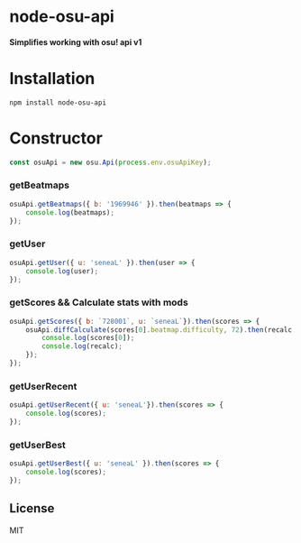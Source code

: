 # node-osu-api
#### Simplifies working with osu! api v1

# Installation

```
npm install node-osu-api
```

# Constructor

```js
const osuApi = new osu.Api(process.env.osuApiKey);
```

### getBeatmaps
```js
osuApi.getBeatmaps({ b: '1969946' }).then(beatmaps => {
    console.log(beatmaps);
});
```

### getUser
```js
osuApi.getUser({ u: 'seneaL' }).then(user => {
    console.log(user);
});
```

### getScores && Calculate stats with mods
```js
osuApi.getScores({ b: `728001`, u: `seneaL`}).then(scores => {
    osuApi.diffCalculate(scores[0].beatmap.difficulty, 72).then(recalc => {
        console.log(scores[0]);
        console.log(recalc);
    });
});
```

### getUserRecent
```js
osuApi.getUserRecent({ u: 'seneaL'}).then(scores => {
    console.log(scores);
});
```

### getUserBest
```js
osuApi.getUserBest({ u: 'seneaL' }).then(scores => {
    console.log(scores);
});
```

License
----
MIT
